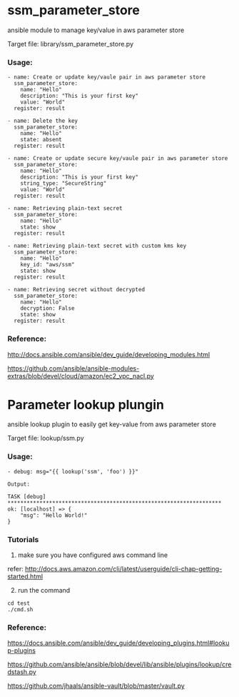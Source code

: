 # ssm_parameter_store
ansible module to manage key/value in aws parameter store

Target file: library/ssm_parameter_store.py

### Usage:

```
- name: Create or update key/vaule pair in aws parameter store
  ssm_parameter_store:
    name: "Hello"
    description: "This is your first key"
    value: "World"
  register: result

- name: Delete the key
  ssm_parameter_store:
    name: "Hello"
    state: absent
  register: result

- name: Create or update secure key/vaule pair in aws parameter store
  ssm_parameter_store:
    name: "Hello"
    description: "This is your first key"
    string_type: "SecureString"
    value: "World"
  register: result

- name: Retrieving plain-text secret
  ssm_parameter_store:
    name: "Hello"
    state: show
  register: result

- name: Retrieving plain-text secret with custom kms key
  ssm_parameter_store:
    name: "Hello"
    key_id: "aws/ssm"
    state: show
  register: result

- name: Retrieving secret without decrypted
  ssm_parameter_store:
    name: "Hello"
    decryption: False
    state: show
  register: result

```

### Reference: 

http://docs.ansible.com/ansible/dev_guide/developing_modules.html

https://github.com/ansible/ansible-modules-extras/blob/devel/cloud/amazon/ec2_vpc_nacl.py

# Parameter lookup plungin
ansible lookup plugin to easily get key-value from aws parameter store

Target file: lookup/ssm.py

### Usage:

```
- debug: msg="{{ lookup('ssm', 'foo') }}"

Output: 

TASK [debug] *******************************************************************
ok: [localhost] => {
    "msg": "Hello World!"
}

```

### Tutorials

1) make sure you have configured aws command line

refer: http://docs.aws.amazon.com/cli/latest/userguide/cli-chap-getting-started.html

2) run the command 
```
cd test
./cmd.sh
```

### Reference:

https://docs.ansible.com/ansible/dev_guide/developing_plugins.html#lookup-plugins

https://github.com/ansible/ansible/blob/devel/lib/ansible/plugins/lookup/credstash.py

https://github.com/jhaals/ansible-vault/blob/master/vault.py
